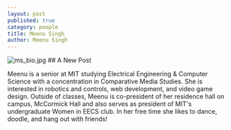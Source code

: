 ```yaml
---
layout: post
published: true
category: people
title: Meenu Singh
author: Meenu Singh
---
```

![ms_bio.jpg]({{site.baseurl}}/assets/ms_bio.jpg) ## A New Post

Meenu is a senior at MIT studying Electrical Engineering & Computer Science with a concentration in Comparative Media Studies. She is interested in robotics and controls, web development, and video game design. Outside of classes, Meenu is co-president of her residence hall on campus, McCormick Hall and also serves as president of MIT's undergraduate Women in EECS club. In her free time she likes to dance, doodle, and hang out with friends! 
